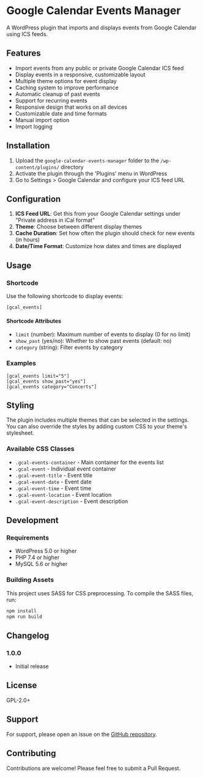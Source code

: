 # Google Calendar Events Manager

A WordPress plugin that imports and displays events from Google Calendar using ICS feeds.

## Features

- Import events from any public or private Google Calendar ICS feed
- Display events in a responsive, customizable layout
- Multiple theme options for event display
- Caching system to improve performance
- Automatic cleanup of past events
- Support for recurring events
- Responsive design that works on all devices
- Customizable date and time formats
- Manual import option
- Import logging

## Installation

1. Upload the `google-calendar-events-manager` folder to the `/wp-content/plugins/` directory
2. Activate the plugin through the 'Plugins' menu in WordPress
3. Go to Settings > Google Calendar and configure your ICS feed URL

## Configuration

1. **ICS Feed URL**: Get this from your Google Calendar settings under "Private address in iCal format"
2. **Theme**: Choose between different display themes
3. **Cache Duration**: Set how often the plugin should check for new events (in hours)
4. **Date/Time Format**: Customize how dates and times are displayed

## Usage

### Shortcode

Use the following shortcode to display events:

```
[gcal_events]
```

#### Shortcode Attributes

- `limit` (number): Maximum number of events to display (0 for no limit)
- `show_past` (yes/no): Whether to show past events (default: no)
- `category` (string): Filter events by category

### Examples

```
[gcal_events limit="5"]
[gcal_events show_past="yes"]
[gcal_events category="Concerts"]
```

## Styling

The plugin includes multiple themes that can be selected in the settings. You can also override the styles by adding custom CSS to your theme's stylesheet.

### Available CSS Classes

- `.gcal-events-container` - Main container for the events list
- `.gcal-event` - Individual event container
- `.gcal-event-title` - Event title
- `.gcal-event-date` - Event date
- `.gcal-event-time` - Event time
- `.gcal-event-location` - Event location
- `.gcal-event-description` - Event description

## Development

### Requirements

- WordPress 5.0 or higher
- PHP 7.4 or higher
- MySQL 5.6 or higher

### Building Assets

This project uses SASS for CSS preprocessing. To compile the SASS files, run:

```bash
npm install
npm run build
```

## Changelog

### 1.0.0
* Initial release

## License

GPL-2.0+

## Support

For support, please open an issue on the [GitHub repository](https://github.com/yourusername/wp-google-calendar-events).

## Contributing

Contributions are welcome! Please feel free to submit a Pull Request.
